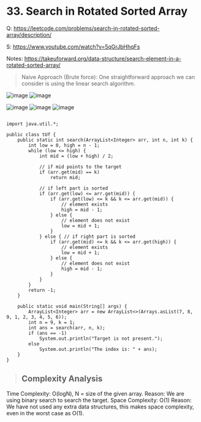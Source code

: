 # 33. Search in Rotated Sorted Array
Q: https://leetcode.com/problems/search-in-rotated-sorted-array/description/

S:
https://www.youtube.com/watch?v=5qGrJbHhqFs

Notes: https://takeuforward.org/data-structure/search-element-in-a-rotated-sorted-array/

> Naive Approach (Brute force): 
One straightforward approach we can consider is using the linear search algorithm.

![image](https://github.com/user-attachments/assets/a29bf47c-08e5-4c2c-ba8e-29ef79c8fb91)
![image](https://github.com/user-attachments/assets/67673417-67d6-4431-b2cc-ad133c7b2393)

![image](https://github.com/user-attachments/assets/5351e197-463c-4568-92be-835baa5fafb4)
![image](https://github.com/user-attachments/assets/db2ea86f-4f26-4b0d-bb1a-9fdf9431efc5)
![image](https://github.com/user-attachments/assets/3f98f6e3-440f-4617-8c02-44e48b02ec64)


```

import java.util.*;

public class tUf {
    public static int search(ArrayList<Integer> arr, int n, int k) {
        int low = 0, high = n - 1;
        while (low <= high) {
            int mid = (low + high) / 2;

            // if mid points to the target
            if (arr.get(mid) == k)
                return mid;

            // if left part is sorted
            if (arr.get(low) <= arr.get(mid)) {
                if (arr.get(low) <= k && k <= arr.get(mid)) {
                    // element exists
                    high = mid - 1;
                } else {
                    // element does not exist
                    low = mid + 1;
                }
            } else { // if right part is sorted
                if (arr.get(mid) <= k && k <= arr.get(high)) {
                    // element exists
                    low = mid + 1;
                } else {
                    // element does not exist
                    high = mid - 1;
                }
            }
        }
        return -1;
    }

    public static void main(String[] args) {
        ArrayList<Integer> arr = new ArrayList<>(Arrays.asList(7, 8, 9, 1, 2, 3, 4, 5, 6));
        int n = 9, k = 1;
        int ans = search(arr, n, k);
        if (ans == -1)
            System.out.println("Target is not present.");
        else
            System.out.println("The index is: " + ans);
    }
}

```
> ## Complexity Analysis
Time Complexity: O(logN), N = size of the given array.
Reason: We are using binary search to search the target.
Space Complexity: O(1)
Reason: We have not used any extra data structures, this makes space complexity, even in the worst case as O(1).




